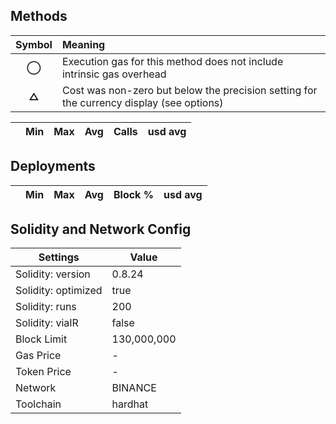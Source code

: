 ## Methods
| **Symbol** | **Meaning**                                                                              |
| :--------: | :--------------------------------------------------------------------------------------- |
|    **◯**   | Execution gas for this method does not include intrinsic gas overhead                    |
|    **△**   | Cost was non-zero but below the precision setting for the currency display (see options) |

|    | Min | Max | Avg | Calls | usd avg |
| :- | --: | --: | --: | ----: | ------: |

## Deployments
|    | Min | Max  | Avg | Block % | usd avg |
| :- | --: | ---: | --: | ------: | ------: |

## Solidity and Network Config
| **Settings**        | **Value**   |
| ------------------- | ----------- |
| Solidity: version   | 0.8.24      |
| Solidity: optimized | true        |
| Solidity: runs      | 200         |
| Solidity: viaIR     | false       |
| Block Limit         | 130,000,000 |
| Gas Price           | -           |
| Token Price         | -           |
| Network             | BINANCE     |
| Toolchain           | hardhat     |

